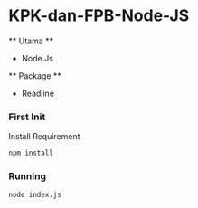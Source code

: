 # KPK-dan-FPB-Node-JS

** Utama **
- Node.Js

** Package **
- Readline

### First Init
Install Requirement

```bash
npm install
```

### Running
```bash
node index.js
```
